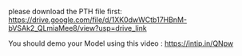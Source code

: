 please download the PTH file first:
https://drive.google.com/file/d/1XK0dwWCtb17HBnM-bVSAk2_QLmiaMee8/view?usp=drive_link

You should demo your Model using this video : https://intip.in/QNpw
